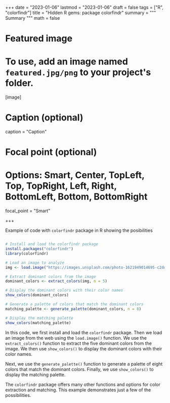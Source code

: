 +++
date = "2023-01-06"
lastmod = "2023-01-06"
draft = false
tags = ["R", "colorfindr"]
title = "Hidden R gems: package colorfindr"
summary = """
Summary
"""
math = false

# Featured image
# To use, add an image named `featured.jpg/png` to your project's folder. 
[image]
  # Caption (optional)
  caption = "Caption"
  
  # Focal point (optional)
  # Options: Smart, Center, TopLeft, Top, TopRight, Left, Right, BottomLeft, Bottom, BottomRight
  focal_point = "Smart"

+++

Example of code with `colorfindr` package in R showing the posibilities

```r

# Install and load the colorfindr package
install.packages("colorfindr")
library(colorfindr)

# Load an image to analyze
img <- load.image("https://images.unsplash.com/photo-1621949014695-c2dd07ff54ed")

# Extract dominant colors from the image
dominant_colors <- extract_colors(img, n = 5)

# Display the dominant colors with their color names
show_colors(dominant_colors)

# Generate a palette of colors that match the dominant colors
matching_palette <- generate_palette(dominant_colors, n = 8)

# Display the matching palette
show_colors(matching_palette)
```

In this code, we first install and load the `colorfindr` package. Then we load an image from the web using the `load.image()` function. We use the `extract_colors()` function to extract the five dominant colors from the image. We then use `show_colors()` to display the dominant colors with their color names.

Next, we use the `generate_palette()` function to generate a palette of eight colors that match the dominant colors. Finally, we use `show_colors()` to display the matching palette.

The `colorfindr` package offers many other functions and options for color extraction and matching. This example demonstrates just a few of the possibilities.
